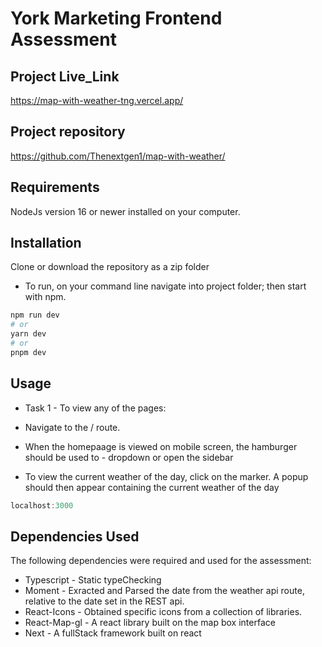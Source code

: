 # York Marketing Frontend Assessment

## Project Live_Link

https://map-with-weather-tng.vercel.app/

## Project repository

https://github.com/Thenextgen1/map-with-weather/

## Requirements

NodeJs version 16 or newer installed on your computer.

## Installation

Clone or download the repository as a zip folder

- To run, on your command line navigate into project folder; then start with npm.

```bash
npm run dev
# or
yarn dev
# or
pnpm dev
```

## Usage

- Task 1 - To view any of the pages:

- Navigate to the / route.
- When the homepaage is viewed on mobile screen, the hamburger should be used to - dropdown or open the sidebar
- To view the current weather of the day, click on the marker. A popup should then appear containing the current weather of the day

```JavaScript
localhost:3000
```

## Dependencies Used

The following dependencies were required and used for the assessment:

- Typescript - Static typeChecking
- Moment - Exracted and Parsed the date from the weather api route, relative to the date set in the REST api.
- React-Icons - Obtained specific icons from a collection of libraries.
- React-Map-gl - A react library built on the map box interface
- Next - A fullStack framework built on react
